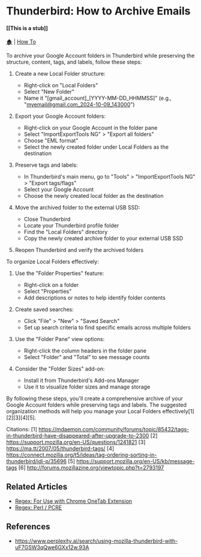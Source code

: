 # Thunderbird: How to Archive Emails

####  [[This is a stub]]

[🏚️](../README.md) | [How To](/how-to/index.md)

To archive your Google Account folders in Thunderbird while preserving the structure, content, tags, and labels, follow these steps:

1. Create a new Local Folder structure:
   - Right-click on "Local Folders"
   - Select "New Folder"
   - Name it "[gmail_account]_[YYYY-MM-DD_HHMMSS]" (e.g., "myemail@gmail.com_2024-10-09_143000")

2. Export your Google Account folders:
   - Right-click on your Google Account in the folder pane
   - Select "ImportExportTools NG" > "Export all folders"
   - Choose "EML format"
   - Select the newly created folder under Local Folders as the destination

3. Preserve tags and labels:
   - In Thunderbird's main menu, go to "Tools" > "ImportExportTools NG" > "Export tags/flags"
   - Select your Google Account
   - Choose the newly created local folder as the destination

4. Move the archived folder to the external USB SSD:
   - Close Thunderbird
   - Locate your Thunderbird profile folder
   - Find the "Local Folders" directory
   - Copy the newly created archive folder to your external USB SSD

5. Reopen Thunderbird and verify the archived folders

To organize Local Folders effectively:

1. Use the "Folder Properties" feature:
   - Right-click on a folder
   - Select "Properties"
   - Add descriptions or notes to help identify folder contents

2. Create saved searches:
   - Click "File" > "New" > "Saved Search"
   - Set up search criteria to find specific emails across multiple folders

3. Use the "Folder Pane" view options:
   - Right-click the column headers in the folder pane
   - Select "Folder" and "Total" to see message counts

4. Consider the "Folder Sizes" add-on:
   - Install it from Thunderbird's Add-ons Manager
   - Use it to visualize folder sizes and manage storage

By following these steps, you'll create a comprehensive archive of your Google Account folders while preserving tags and labels. The suggested organization methods will help you manage your Local Folders effectively[1][2][3][4][5].

Citations:
[1] https://mdaemon.com/community/forums/topic/85432/tags-in-thunderbird-have-disappeared-after-upgrade-to-2300
[2] https://support.mozilla.org/en-US/questions/1241821
[3] https://ma.tt/2007/05/thunderbird-tags/
[4] https://connect.mozilla.org/t5/ideas/tag-ordering-sorting-in-thunderbird/idi-p/35696
[5] https://support.mozilla.org/en-US/kb/message-tags
[6] http://forums.mozillazine.org/viewtopic.php?t=2793197

## Related Articles

- [Regex: For Use with Chrome OneTab Extension](/how-to/regex-onetab.md)
- [Regex: Perl / PCRE](/how-to/regex-perl-pcre.md)


## References

- https://www.perplexity.ai/search/using-mozilla-thunderbird-with-uF7GSW3qQwe6GXx12w.93A